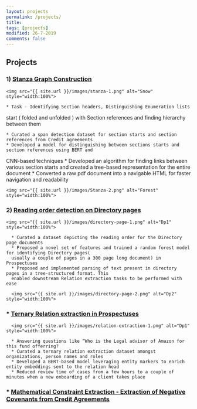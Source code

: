 ```yaml
---
layout: projects
permalink: /projects/
title: 
tags: [projects]
modified: 26-7-2019
comments: false
---
```


## Projects

### 1) [**Stanza Graph Construction**](http://)<br>

    <img src="{{ site.url }}/images/stanza-1.png" alt="Snow" style="width:100%">
    
    * Task - Identifying Section headers, Distinguishing Enumeration lists
start ( folded and unfolded ) with Section references and finding hierarchy between them
  
    * Curated a span detection dataset for section starts and section references from Credit agreements
    * Developed a model for distinguishing between sections starts and section references using BERT and
CNN-based techniques
    * Developed an algorithm for finding links between various section starts and created a tree-based
representation for the entire document
    * Converted a raw pdf document into a navigable HTML for faster navigation and readability
  
    <img src="{{ site.url }}/images/Stanza-2.png" alt="Forest" style="width:100%">

### 2) [**Reading order detection on Directory pages**](http://)<br>

    <img src="{{ site.url }}/images/directory-page-1.png" alt="Dp1" style="width:100%">
      
      * Curated a dataset depicting the reading order for the Directory page documents
      * Proposed a novel set of features and trained a random forest model for identifying Directory pages(
      usually a couple of pages in a 300 page long document) in Prospectuses
      * Proposed and implemented parsing of text present in directory pages in a tree-structured format. This
      enabled downstream Relation extraction tasks to be performed with ease
    
      <img src="{{ site.url }}/images/directory-page-2.png" alt="Dp2" style="width:100%">

### * [**Ternary Relation extraction in Prospectuses**](http://)<br>

      <img src="{{ site.url }}/images/relation-extraction-1.png" alt="Dp1" style="width:100%">
      
      * Answering questions like ”Who is the Legal advisor of Amazon for this fund offerring?
      * Curated a ternary relation extraction dataset amongst organizations, person names and roles
      * Developed a BERT-based model leveraging entity markers to enrich entity embeddings sent to the relation head
      * Reduced review time of cases from a few hours to a couple of minutes when a new onboarding of a client takes place

### * [**Mathematical Constraint Extraction - Extraction of Negative Covenants from Credit Agreements**](http://)<br>


